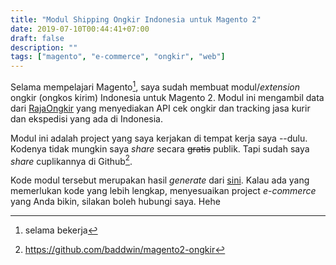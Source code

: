 ```yaml
---
title: "Modul Shipping Ongkir Indonesia untuk Magento 2"
date: 2019-07-10T00:44:41+07:00
draft: false
description: ""
tags: ["magento", "e-commerce", "ongkir", "web"]
---
```


Selama mempelajari Magento[^1], saya sudah membuat modul/_extension_
ongkir (ongkos kirim) Indonesia untuk Magento 2. Modul ini mengambil data
dari [RajaOngkir](http://rajaongkir.com) yang menyediakan API cek ongkir dan tracking
jasa kurir dan ekspedisi yang ada di Indonesia.

Modul ini adalah project yang saya kerjakan di tempat kerja saya --dulu.
Kodenya tidak mungkin saya _share_ secara ~~gratis~~ publik.
Tapi sudah saya _share_ cuplikannya di Github[^2].

Kode modul tersebut merupakan hasil _generate_ dari
[sini](https://cedcommerce.com/magento-2-module-creator/shipping-module).
Kalau ada yang memerlukan kode yang lebih lengkap,
menyesuaikan project _e-commerce_ yang Anda bikin,
silakan boleh hubungi saya. Hehe

[^1]: selama bekerja
[^2]: https://github.com/baddwin/magento2-ongkir